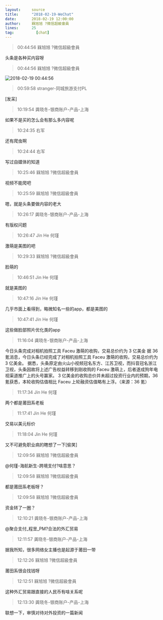 ```yaml
---
layout:     source 
title:      "2018-02-19-WeChat"
date:       2018-02-19 12:00:00
author:     槑旭旭 ?微信超級會員
lines:      25 
tag:		  [chat]
---
```

> 00:44:56  槑旭旭 ?微信超級會員  
   
头条是各种买内容呀  
   
> 00:44:56  槑旭旭 ?微信超級會員  
   
![2018-02-19 00:44:56](http://static.cocolian.org/img/20180219_004456.png) 
   
> 00:59:58  stranger-同城旅游支付PL  
   
[发呆]  
   
> 10:19:54  龚晓冬-银商账户-产品-上海  
   
如果不是买的怎么会有那么多内容呢  
   
> 10:24:35  右军  
   
还有爬虫啊  
   
> 10:24:44  右军  
   
写过自媒体的知道  
   
> 10:25:46  槑旭旭 ?微信超級會員  
   
视频不能爬吧  
   
> 10:25:59  槑旭旭 ?微信超級會員  
   
嗯，就是头条要做内容的老大  
   
> 10:26:17  龚晓冬-银商账户-产品-上海  
   
有版权问题  
   
> 10:26:47  Jin He 何瑾  
   
激萌是美图的吧  
   
> 10:29:33  槑旭旭 ?微信超級會員  
   
脸萌的  
   
> 10:46:51  Jin He 何瑾  
   
就是美图的  
   
> 10:47:16  Jin He 何瑾  
   
几乎市面上看得到，略微知名一些的app，都是美图的  
   
> 10:47:41  Jin He 何瑾  
   
这些做脸部照片优化类的app  
   
> 11:16:04  龚晓冬-银商账户-产品-上海  
   
今日头条完成对相机拍照工具 Faceu 激萌的收购，交易总价约为 3 亿美金  据 36 氪消息，今日头条已经完成了对相机拍照工具 Faceu 激萌的收购，交易总价约为 3 亿美金。  据悉，头条原定由火山小视频冠名东方、江苏卫视，而抖音冠名浙江卫视，头条因故将上述广告权益转移到刚收购的 Faceu 激萌上，后者遂成狗年电视渠道推广上的头号赢家。  3 亿美金的收购总价并未超过投资行业内的预期，36 氪获悉，本轮收购估值相比 Faceu 上轮融资估值略有上浮。（来源：36 氪）  
   
> 11:17:34  Jin He 何瑾  
   
两个都是莆田系老板  
   
> 11:17:41  Jin He 何瑾  
   
交易以美元标价  
   
> 11:18:04  Jin He 何瑾  
   
又不可避免职业病的瞎想了一下[偷笑]  
   
> 12:09:56  槑旭旭 ?微信超級會員  
   
@何瑾-海航新生-跨境支付?啥意思？  
   
> 12:09:58  槑旭旭 ?微信超級會員  
   
都是莆田系老板呀？  
   
> 12:09:58  槑旭旭 ?微信超級會員  
   
资金转了一圈？  
   
> 12:10:21  龚晓冬-银商账户-产品-上海  
   
@聚合支付_程昱_PM?合法的外汇贸易  
   
> 12:11:57  龚晓冬-银商账户-产品-上海  
   
据我所知，很多网络女主播也是起源于莆田一带  
   
> 12:12:26  槑旭旭 ?微信超級會員  
   
莆田系很会找钱呀  
   
> 12:12:51  槑旭旭 ?微信超級會員  
   
这种外汇贸易跟直接的人民币有啥关系呢  
   
> 12:13:30  龚晓冬-银商账户-产品-上海  
   
联想一下，审慎对待对外投资的一篇新闻  
   
